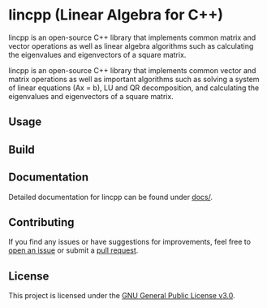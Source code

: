 # lincpp (Linear Algebra for C++)

lincpp is an open-source C++ library that implements common matrix and vector operations as well as linear algebra algorithms such as calculating the eigenvalues and eigenvectors of a square matrix.

lincpp is an open-source C++ library that implements common vector and matrix operations as well as important algorithms such as solving a system of linear equations (Ax = b), LU and QR decomposition, and calculating the eigenvalues and eigenvectors of a square matrix.

## Usage

## Build

## Documentation

Detailed documentation for lincpp can be found under [docs/](docs/).

## Contributing

If you find any issues or have suggestions for improvements, feel free to [open an issue](https://github.com/cm-jones/lincpp/issues/new) or submit a [pull request](https://github.com/cm-jones/lincpp/compare).

## License

This project is licensed under the [GNU General Public License v3.0](LICENSE).
